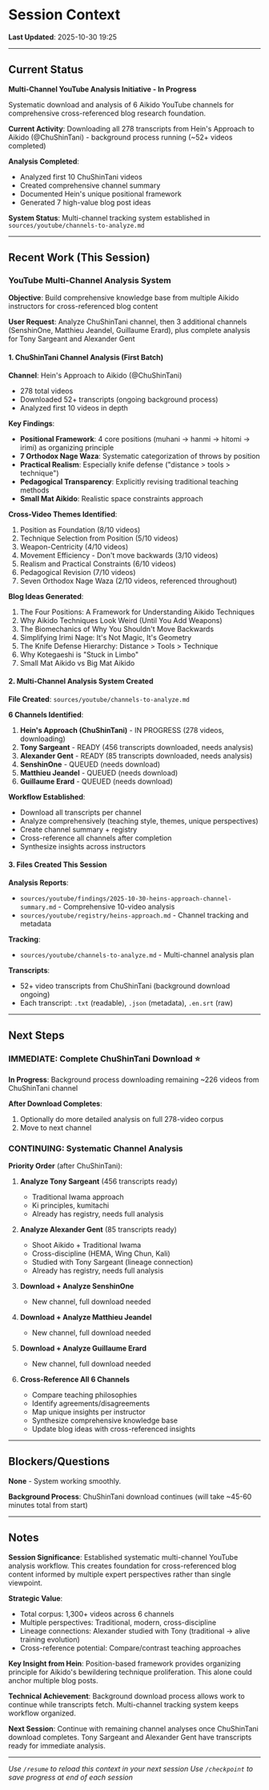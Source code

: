 # Session Context

**Last Updated**: 2025-10-30 19:25

---

## Current Status

**Multi-Channel YouTube Analysis Initiative - In Progress**

Systematic download and analysis of 6 Aikido YouTube channels for comprehensive cross-referenced blog research foundation.

**Current Activity**: Downloading all 278 transcripts from Hein's Approach to Aikido (@ChuShinTani) - background process running (~52+ videos completed)

**Analysis Completed**:
- Analyzed first 10 ChuShinTani videos
- Created comprehensive channel summary
- Documented Hein's unique positional framework
- Generated 7 high-value blog post ideas

**System Status**: Multi-channel tracking system established in `sources/youtube/channels-to-analyze.md`

---

## Recent Work (This Session)

### YouTube Multi-Channel Analysis System

**Objective**: Build comprehensive knowledge base from multiple Aikido instructors for cross-referenced blog content

**User Request**: Analyze ChuShinTani channel, then 3 additional channels (SenshinOne, Matthieu Jeandel, Guillaume Erard), plus complete analysis for Tony Sargeant and Alexander Gent

#### 1. ChuShinTani Channel Analysis (First Batch)

**Channel**: Hein's Approach to Aikido (@ChuShinTani)
- 278 total videos
- Downloaded 52+ transcripts (ongoing background process)
- Analyzed first 10 videos in depth

**Key Findings**:
- **Positional Framework**: 4 core positions (muhani → hanmi → hitomi → irimi) as organizing principle
- **7 Orthodox Nage Waza**: Systematic categorization of throws by position
- **Practical Realism**: Especially knife defense ("distance > tools > technique")
- **Pedagogical Transparency**: Explicitly revising traditional teaching methods
- **Small Mat Aikido**: Realistic space constraints approach

**Cross-Video Themes Identified**:
1. Position as Foundation (8/10 videos)
2. Technique Selection from Position (5/10 videos)
3. Weapon-Centricity (4/10 videos)
4. Movement Efficiency - Don't move backwards (3/10 videos)
5. Realism and Practical Constraints (6/10 videos)
6. Pedagogical Revision (7/10 videos)
7. Seven Orthodox Nage Waza (2/10 videos, referenced throughout)

**Blog Ideas Generated**:
1. The Four Positions: A Framework for Understanding Aikido Techniques
2. Why Aikido Techniques Look Weird (Until You Add Weapons)
3. The Biomechanics of Why You Shouldn't Move Backwards
4. Simplifying Irimi Nage: It's Not Magic, It's Geometry
5. The Knife Defense Hierarchy: Distance > Tools > Technique
6. Why Kotegaeshi is "Stuck in Limbo"
7. Small Mat Aikido vs Big Mat Aikido

#### 2. Multi-Channel Analysis System Created

**File Created**: `sources/youtube/channels-to-analyze.md`

**6 Channels Identified**:

1. **Hein's Approach (ChuShinTani)** - IN PROGRESS (278 videos, downloading)
2. **Tony Sargeant** - READY (456 transcripts downloaded, needs analysis)
3. **Alexander Gent** - READY (85 transcripts downloaded, needs analysis)
4. **SenshinOne** - QUEUED (needs download)
5. **Matthieu Jeandel** - QUEUED (needs download)
6. **Guillaume Erard** - QUEUED (needs download)

**Workflow Established**:
- Download all transcripts per channel
- Analyze comprehensively (teaching style, themes, unique perspectives)
- Create channel summary + registry
- Cross-reference all channels after completion
- Synthesize insights across instructors

#### 3. Files Created This Session

**Analysis Reports**:
- `sources/youtube/findings/2025-10-30-heins-approach-channel-summary.md` - Comprehensive 10-video analysis
- `sources/youtube/registry/heins-approach.md` - Channel tracking and metadata

**Tracking**:
- `sources/youtube/channels-to-analyze.md` - Multi-channel analysis plan

**Transcripts**:
- 52+ video transcripts from ChuShinTani (background download ongoing)
- Each transcript: `.txt` (readable), `.json` (metadata), `.en.srt` (raw)

---

## Next Steps

### IMMEDIATE: Complete ChuShinTani Download ⭐

**In Progress**: Background process downloading remaining ~226 videos from ChuShinTani channel

**After Download Completes**:
1. Optionally do more detailed analysis on full 278-video corpus
2. Move to next channel

### CONTINUING: Systematic Channel Analysis

**Priority Order** (after ChuShinTani):

1. **Analyze Tony Sargeant** (456 transcripts ready)
   - Traditional Iwama approach
   - Ki principles, kumitachi
   - Already has registry, needs full analysis

2. **Analyze Alexander Gent** (85 transcripts ready)
   - Shoot Aikido + Traditional Iwama
   - Cross-discipline (HEMA, Wing Chun, Kali)
   - Studied with Tony Sargeant (lineage connection)
   - Already has registry, needs full analysis

3. **Download + Analyze SenshinOne**
   - New channel, full download needed

4. **Download + Analyze Matthieu Jeandel**
   - New channel, full download needed

5. **Download + Analyze Guillaume Erard**
   - New channel, full download needed

6. **Cross-Reference All 6 Channels**
   - Compare teaching philosophies
   - Identify agreements/disagreements
   - Map unique insights per instructor
   - Synthesize comprehensive knowledge base
   - Update blog ideas with cross-referenced insights

---

## Blockers/Questions

**None** - System working smoothly.

**Background Process**: ChuShinTani download continues (will take ~45-60 minutes total from start)

---

## Notes

**Session Significance**: Established systematic multi-channel YouTube analysis workflow. This creates foundation for cross-referenced blog content informed by multiple expert perspectives rather than single viewpoint.

**Strategic Value**:
- Total corpus: 1,300+ videos across 6 channels
- Multiple perspectives: Traditional, modern, cross-discipline
- Lineage connections: Alexander studied with Tony (traditional → alive training evolution)
- Cross-reference potential: Compare/contrast teaching approaches

**Key Insight from Hein**: Position-based framework provides organizing principle for Aikido's bewildering technique proliferation. This alone could anchor multiple blog posts.

**Technical Achievement**: Background download process allows work to continue while transcripts fetch. Multi-channel tracking system keeps workflow organized.

**Next Session**: Continue with remaining channel analyses once ChuShinTani download completes. Tony Sargeant and Alexander Gent have transcripts ready for immediate analysis.

---

*Use `/resume` to reload this context in your next session*
*Use `/checkpoint` to save progress at end of each session*
